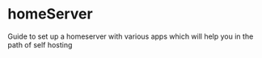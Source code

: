 # homeServer
Guide to set up a homeserver with various apps which will help you in the path of self hosting

